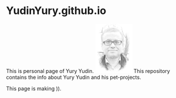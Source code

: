 # YudinYury.github.io

This is personal page of Yury Yudin.
<img src="yudin photo picture.jpg" width="20%">
This repository contains the info about  Yury Yudin 
and his pet-projects.

This page is making )).
<!-- Yandex.Metrika counter -->
<script type="text/javascript" >
    (function (d, w, c) {
        (w[c] = w[c] || []).push(function() {
            try {
                w.yaCounter45455175 = new Ya.Metrika({
                    id:45455175,
                    clickmap:true,
                    trackLinks:true,
                    accurateTrackBounce:true
                });
            } catch(e) { }
        });

        var n = d.getElementsByTagName("script")[0],
            s = d.createElement("script"),
            f = function () { n.parentNode.insertBefore(s, n); };
        s.type = "text/javascript";
        s.async = true;
        s.src = "https://mc.yandex.ru/metrika/watch.js";

        if (w.opera == "[object Opera]") {
            d.addEventListener("DOMContentLoaded", f, false);
        } else { f(); }
    })(document, window, "yandex_metrika_callbacks");
</script>
<noscript><div><img src="https://mc.yandex.ru/watch/45455175" style="position:absolute; left:-9999px;" alt="" /></div></noscript>
<!-- /Yandex.Metrika counter -->
